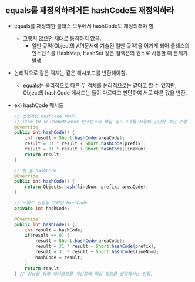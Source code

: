 ## equals를 재정의하려거든 hashCode도 재정의하라

* equals를 재정의한 클래스 모두에서 hashCode도 재정의해야 함.
    * 그렇지 않으면 제대로 동작하지 않음.
      * 일반 규약(Object의 API문서에 기술된 일반 규약)을 어기게 되어 클래스의 인스턴스를 HashMap, HashSet 같은 컬렉션의 원소로 사용할 때 문제가 발생.
* 논리적으로 같은 객체는 같은 해시코드를 반환해야함.
    * equals는 물리적으로 다른 두 객체를 논리적으로는 같다고 할 수 있지만, 
    Object의 hashCode 메서드는 둘이 다르다고 판단하여 서로 다른 값을 반환.
    
* ex) hashCode 메서드
    ```java
    // 전형적인 hashCode 메서드
    // item 10 의 PhoneNumber 인스턴스의 핵심 필드 3개를 사용해 간단한 계산 수행
    @Override
    public int hashCode() {
        int result = Short.hashCode(areaCode);
        result = 31 * result + Short.hashCode(prefix);
        result = 31 * result + Short.hashCode(lineNum);
        return result;
    }

    // 한 줄 hashCode
    @Override
    public int hashCode() {
        return Objects.hash(lineNum, prefix, areaCode);
    }

    // 스레드 안정성 고려한 hashCode
    private int hashCode;

    @Override
    public int hashCode() {
        int result = hashCode;
        if(result == 0) {
            result = Short.hashCode(areaCode);
            result = 31 * result + Short.hashCode(prefix);
            result = 31 * result + Short.hashCode(lineNum);
            hashCode = result;
        }
        return result;
    } // 성능을 위해 해시코드를 계산할때 핵심 필드를 생략해서는 안됨.
    ```